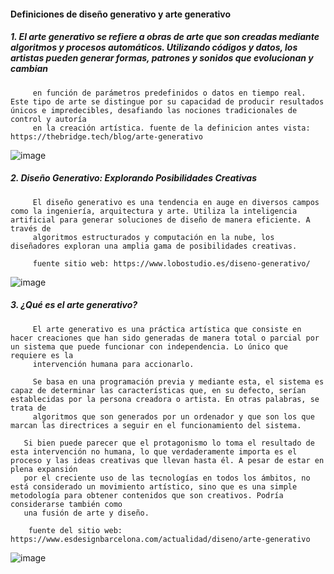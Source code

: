 #### Definiciones de diseño generativo y arte generativo

##### 1. El arte generativo se refiere a obras de arte que son creadas mediante algoritmos y procesos automáticos. Utilizando códigos y datos, los artistas pueden generar formas, patrones y sonidos que evolucionan y cambian 
         en función de parámetros predefinidos o datos en tiempo real. Este tipo de arte se distingue por su capacidad de producir resultados únicos e impredecibles, desafiando las nociones tradicionales de control y autoría 
         en la creación artística. fuente de la definicion antes vista: https://thebridge.tech/blog/arte-generativo
         
![image](https://github.com/user-attachments/assets/977144d7-629d-4ea5-b0af-81259deb5095)

         
         
##### 2. Diseño Generativo: Explorando Posibilidades Creativas
         El diseño generativo es una tendencia en auge en diversos campos como la ingeniería, arquitectura y arte. Utiliza la inteligencia artificial para generar soluciones de diseño de manera eficiente. A través de 
         algoritmos estructurados y computación en la nube, los diseñadores exploran una amplia gama de posibilidades creativas.

         fuente sitio web: https://www.lobostudio.es/diseno-generativo/

 ![image](https://github.com/user-attachments/assets/97e9c656-3a58-4572-83ba-e61690527a8d)

##### 3. ¿Qué es el arte generativo?

         El arte generativo es una práctica artística que consiste en hacer creaciones que han sido generadas de manera total o parcial por un sistema que puede funcionar con independencia. Lo único que requiere es la 
         intervención humana para accionarlo.

         Se basa en una programación previa y mediante esta, el sistema es capaz de determinar las características que, en su defecto, serían establecidas por la persona creadora o artista. En otras palabras, se trata de 
         algoritmos que son generados por un ordenador y que son los que marcan las directrices a seguir en el funcionamiento del sistema.

       Si bien puede parecer que el protagonismo lo toma el resultado de esta intervención no humana, lo que verdaderamente importa es el proceso y las ideas creativas que llevan hasta él. A pesar de estar en plena expansión 
       por el creciente uso de las tecnologías en todos los ámbitos, no está considerado un movimiento artístico, sino que es una simple metodología para obtener contenidos que son creativos. Podría considerarse también como 
       una fusión de arte y diseño.

        fuente del sitio web: https://www.esdesignbarcelona.com/actualidad/diseno/arte-generativo
![image](https://github.com/user-attachments/assets/bcbb4e42-509f-45a1-b517-3332c33a2f1f)
